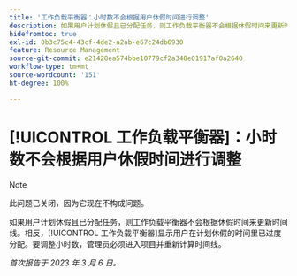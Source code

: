 ```yaml
---
title: '工作负载平衡器：小时数不会根据用户休假时间进行调整'
description: 如果用户计划休假且已分配任务，则工作负载平衡器不会根据休假时间来更新时间线。相反，工作负载平衡器显示用户在计划休假的时间里已过度分配。要调整小时数，管理员必须进入项目并重新计算时间线。
hidefromtoc: true
exl-id: 0b3c75c4-43cf-4de2-a2ab-e67c24db6930
feature: Resource Management
source-git-commit: e21428ea574bbe10779cf2a348e01917af0a2640
workflow-type: tm+mt
source-wordcount: '151'
ht-degree: 100%

---
```


# [!UICONTROL 工作负载平衡器]：小时数不会根据用户休假时间进行调整

>[!NOTE]
>
>此问题已关闭，因为它现在不构成问题。

如果用户计划休假且已分配任务，则工作负载平衡器不会根据休假时间来更新时间线。相反，[!UICONTROL 工作负载平衡器]显示用户在计划休假的时间里已过度分配。要调整小时数，管理员必须进入项目并重新计算时间线。

_首次报告于 2023 年 3 月 6 日。_
